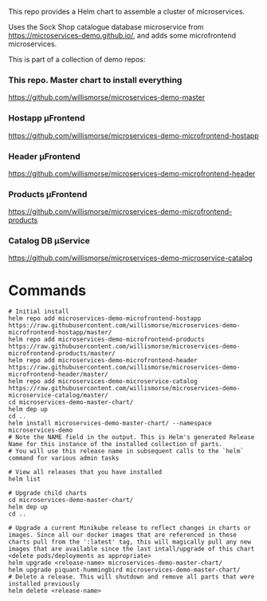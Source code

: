 
This repo provides a Helm chart to assemble a cluster of microservices. 

Uses the Sock Shop catalogue database microservice from https://microservices-demo.github.io/, and adds some microfrontend microservices.

This is part of a collection of demo repos:

### This repo. Master chart to install everything
https://github.com/willismorse/microservices-demo-master

### Hostapp µFrontend
https://github.com/willismorse/microservices-demo-microfrontend-hostapp

### Header µFrontend
https://github.com/willismorse/microservices-demo-microfrontend-header

### Products µFrontend
https://github.com/willismorse/microservices-demo-microfrontend-products

### Catalog DB µService
https://github.com/willismorse/microservices-demo-microservice-catalog



# Commands

```
# Initial install
helm repo add microservices-demo-microfrontend-hostapp  https://raw.githubusercontent.com/willismorse/microservices-demo-microfrontend-hostapp/master/
helm repo add microservices-demo-microfrontend-products  https://raw.githubusercontent.com/willismorse/microservices-demo-microfrontend-products/master/
helm repo add microservices-demo-microfrontend-header  https://raw.githubusercontent.com/willismorse/microservices-demo-microfrontend-header/master/
helm repo add microservices-demo-microservice-catalog  https://raw.githubusercontent.com/willismorse/microservices-demo-microservice-catalog/master/
cd microservices-demo-master-chart/
helm dep up
cd ..
helm install microservices-demo-master-chart/ --namespace microservices-demo
# Note the NAME field in the output. This is Helm's generated Release Name for this instance of the installed collection of parts.
# You will use this release name in subsequent calls to the `helm` command for various admin tasks

# View all releases that you have installed
helm list

# Upgrade child charts
cd microservices-demo-master-chart/
helm dep up
cd ..

# Upgrade a current Minikube release to reflect changes in charts or images. Since all our docker images that are referenced in these charts pull from the ':latest' tag, this will magically pull any new images that are available since the last intall/upgrade of this chart
<delete pods/deployments as appropriate>
helm upgrade <release-name> microservices-demo-master-chart/
helm upgrade piquant-hummingbird microservices-demo-master-chart/
# Delete a release. This will shutdown and remove all parts that were installed previously
helm delete <release-name>
```
